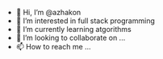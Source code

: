- 👋 Hi, I’m @azhakon
- 👀 I’m interested in full stack programming
- 🌱 I’m currently learning atgorithms
- 💞️ I’m looking to collaborate on ...
- 📫 How to reach me ...

<!---
azhakon/azhakon is a ✨ special ✨ repository because its `README.md` (this file) appears on your GitHub profile.
You can click the Preview link to take a look at your changes.
--->

